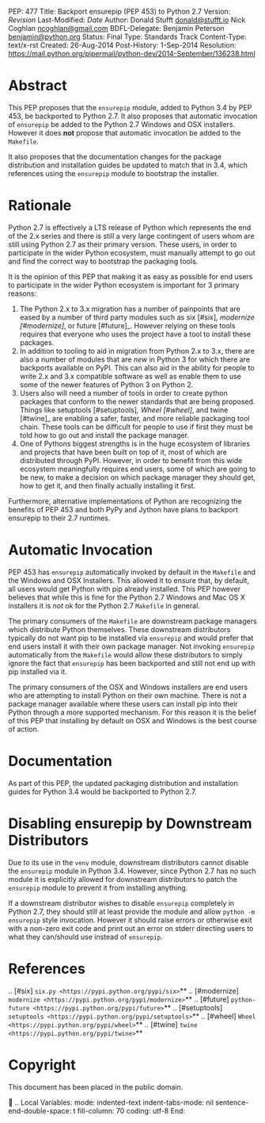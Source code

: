 PEP: 477 Title: Backport ensurepip (PEP 453) to Python 2.7 Version:
$Revision$ Last-Modified: $Date$ Author: Donald Stufft
<donald@stufft.io> Nick Coghlan <ncoghlan@gmail.com> BDFL-Delegate:
Benjamin Peterson <benjamin@python.org> Status: Final Type: Standards
Track Content-Type: text/x-rst Created: 26-Aug-2014 Post-History:
1-Sep-2014 Resolution:
https://mail.python.org/pipermail/python-dev/2014-September/136238.html

Abstract
========

This PEP proposes that the `ensurepip` module, added to Python 3.4 by
PEP 453, be backported to Python 2.7. It also proposes that automatic
invocation of `ensurepip` be added to the Python 2.7 Windows and OSX
installers. However it does **not** propose that automatic invocation be
added to the `Makefile`.

It also proposes that the documentation changes for the package
distribution and installation guides be updated to match that in 3.4,
which references using the `ensurepip` module to bootstrap the
installer.

Rationale
=========

Python 2.7 is effectively a LTS release of Python which represents the
end of the 2.x series and there is still a very large contingent of
users whom are still using Python 2.7 as their primary version. These
users, in order to participate in the wider Python ecosystem, must
manually attempt to go out and find the correct way to bootstrap the
packaging tools.

It is the opinion of this PEP that making it as easy as possible for end
users to participate in the wider Python ecosystem is important for 3
primary reasons:

1.  The Python 2.x to 3.x migration has a number of painpoints that are
    eased by a number of third party modules such as six \[\#six\]*,
    modernize \[\#modernize\]*, or future \[\#future\]\_. However
    relying on these tools requires that everyone who uses the project
    have a tool to install these packages.
2.  In addition to tooling to aid in migration from Python 2.x to 3.x,
    there are also a number of modules that are *new* in Python 3 for
    which there are backports available on PyPI. This can also aid in
    the ability for people to write 2.x and 3.x compatible software as
    well as enable them to use some of the newer features of Python 3 on
    Python 2.
3.  Users also will need a number of tools in order to create python
    packages that conform to the newer standards that are being
    proposed. Things like setuptools \[\#setuptools\]*, Wheel
    \[\#wheel\]*, and twine \[\#twine\]\_ are enabling a safer, faster,
    and more reliable packaging tool chain. These tools can be difficult
    for people to use if first they must be told how to go out and
    install the package manager.
4.  One of Pythons biggest strengths is in the huge ecosystem of
    libraries and projects that have been built on top of it, most of
    which are distributed through PyPI. However, in order to benefit
    from this wide ecosystem meaningfully requires end users, some of
    which are going to be new, to make a decision on which package
    manager they should get, how to get it, and then finally actually
    installing it first.

Furthermore, alternative implementations of Python are recognizing the
benefits of PEP 453 and both PyPy and Jython have plans to backport
ensurepip to their 2.7 runtimes.

Automatic Invocation
====================

PEP 453 has `ensurepip` automatically invoked by default in the
`Makefile` and the Windows and OSX Installers. This allowed it to ensure
that, by default, all users would get Python with pip already installed.
This PEP however believes that while this is fine for the Python 2.7
Windows and Mac OS X installers it is *not* ok for the Python 2.7
`Makefile` in general.

The primary consumers of the `Makefile` are downstream package managers
which distribute Python themselves. These downstream distributors
typically do not want pip to be installed via `ensurepip` and would
prefer that end users install it with their own package manager. Not
invoking `ensurepip` automatically from the `Makefile` would allow these
distributors to simply ignore the fact that `ensurepip` has been
backported and still not end up with pip installed via it.

The primary consumers of the OSX and Windows installers are end users
who are attempting to install Python on their own machine. There is not
a package manager available where these users can install pip into their
Python through a more supported mechanism. For this reason it is the
belief of this PEP that installing by default on OSX and Windows is the
best course of action.

Documentation
=============

As part of this PEP, the updated packaging distribution and installation
guides for Python 3.4 would be backported to Python 2.7.

Disabling ensurepip by Downstream Distributors
==============================================

Due to its use in the `venv` module, downstream distributors cannot
disable the `ensurepip` module in Python 3.4. However, since Python 2.7
has no such module it is explicitly allowed for downstream distributors
to patch the `ensurepip` module to prevent it from installing anything.

If a downstream distributor wishes to disable `ensurepip` completely in
Python 2.7, they should still at least provide the module and allow
`python -m ensurepip` style invocation. However it should raise errors
or otherwise exit with a non-zero exit code and print out an error on
stderr directing users to what they can/should use instead of
`ensurepip`.

References
==========

.. \[\#six\] `six.py <https://pypi.python.org/pypi/six>`** ..
\[\#modernize\] `modernize <https://pypi.python.org/pypi/modernize>`**
.. \[\#future\] `python-future <https://pypi.python.org/pypi/future>`**
.. \[\#setuptools\]
`setuptools <https://pypi.python.org/pypi/setuptools>`** .. \[\#wheel\]
`Wheel <https://pypi.python.org/pypi/wheel>`** .. \[\#twine\]
`twine <https://pypi.python.org/pypi/twine>`**

Copyright
=========

This document has been placed in the public domain.

 .. Local Variables: mode: indented-text indent-tabs-mode: nil
sentence-end-double-space: t fill-column: 70 coding: utf-8 End:
